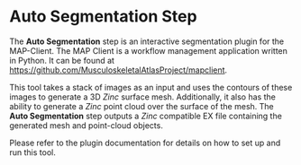 Auto Segmentation Step
======================

The **Auto Segmentation** step is an interactive segmentation plugin for the MAP-Client.
The MAP Client is a workflow management application written in Python.
It can be found at https://github.com/MusculoskeletalAtlasProject/mapclient.

This tool takes a stack of images as an input and uses the contours of these images to generate a 3D *Zinc* surface mesh. Additionally, it
also has the ability to generate a *Zinc* point cloud over the surface of the mesh. The **Auto Segmentation** step outputs a *Zinc*
compatible EX file containing the generated mesh and point-cloud objects.

Please refer to the plugin documentation for details on how to set up and run this tool.
